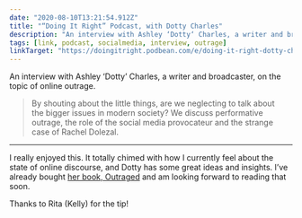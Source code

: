 ```yaml
---
date: "2020-08-10T13:21:54.912Z"
title: "“Doing It Right” Podcast, with Dotty Charles"
description: "An interview with Ashley ‘Dotty‘ Charles, a writer and broadcaster, on the topic of online outrage"
tags: [link, podcast, socialmedia, interview, outrage]
linkTarget: "https://doingitright.podbean.com/e/doing-it-right-dotty-charles/"
---
```

An interview with Ashley ‘Dotty’ Charles, a writer and broadcaster, on the topic of online outrage.

> By shouting about the little things, are we neglecting to talk about the bigger issues in modern society? We discuss performative outrage, the role of the social media provocateur and the strange case of Rachel Dolezal.
---

I really enjoyed this. It totally chimed with how I currently feel about the state of online discourse, and Dotty has some great ideas and insights. I’ve already bought [her book, Outraged](https://www.waterstones.com/book/outraged/ashley-dotty-charles/9781526605030) and am looking forward to reading that soon.

Thanks to Rita (Kelly) for the tip!
